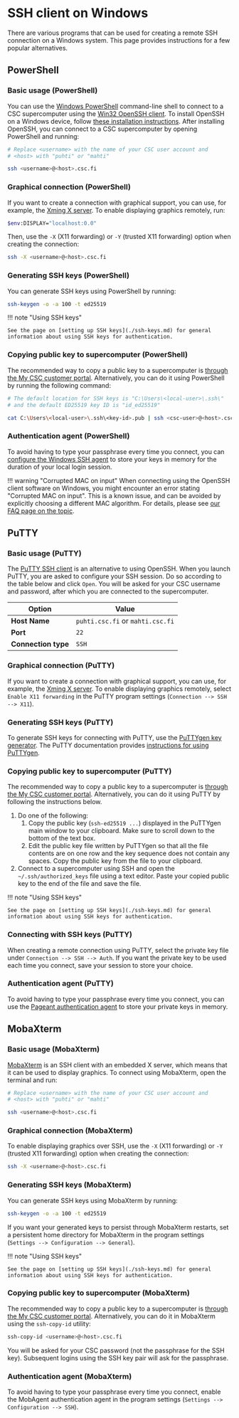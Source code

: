# SSH client on Windows

There are various programs that can be used for creating a remote SSH
connection on a Windows system. This page provides instructions for a few
popular alternatives.

## PowerShell

### Basic usage (PowerShell)

You can use the
[Windows PowerShell](https://learn.microsoft.com/en-us/powershell/scripting/security/remoting/ssh-remoting-in-powershell)
command-line shell to connect to a CSC supercomputer using the
[Win32 OpenSSH client](https://learn.microsoft.com/en-us/windows-server/administration/openssh/openssh_install_firstuse).
To install OpenSSH on a Windows device, follow
[these installation instructions](https://learn.microsoft.com/en-us/windows-server/administration/openssh/openssh_install_firstuse?tabs=gui#install-openssh-for-windows).
After installing OpenSSH, you can connect to a CSC supercomputer by opening
PowerShell and running:

```bash
# Replace <username> with the name of your CSC user account and
# <host> with "puhti" or "mahti"

ssh <username>@<host>.csc.fi
```

### Graphical connection (PowerShell)

If you want to create a connection with graphical support,
you can use, for example, the
[Xming X server](http://www.straightrunning.com/XmingNotes/). To enable displaying
graphics remotely, run:

```bash
$env:DISPLAY="localhost:0.0"
```

Then, use the `-X` (X11 forwarding) or `-Y` (trusted X11 forwarding) option when
creating the connection:

```bash
ssh -X <username>@<host>.csc.fi
```

### Generating SSH keys (PowerShell)

You can generate SSH keys using PowerShell by running:

```bash
ssh-keygen -o -a 100 -t ed25519
```

!!! note "Using SSH keys"

    See the page on [setting up SSH keys](./ssh-keys.md) for general
    information about using SSH keys for authentication.

### Copying public key to supercomputer (PowerShell)

The recommended way to copy a public key to a supercomputer is
[through the My CSC customer portal](./ssh-keys.md#adding-public-key-in-mycsc).
Alternatively, you can do it using PowerShell by running the following
command:

```bash
# The default location for SSH keys is "C:\Users\<local-user>\.ssh\"
# and the default ED25519 key ID is "id_ed25519"

cat C:\Users\<local-user>\.ssh\<key-id>.pub | ssh <csc-user>@<host>.csc.fi "cat >> ~/.ssh/authorized_keys"
```

### Authentication agent (PowerShell)

To avoid having to type your passphrase every time you connect,
you can
[configure the Windows SSH agent](https://learn.microsoft.com/en-us/windows-server/administration/openssh/openssh_keymanagement?source=recommendations#user-key-generation) 
to store your keys in memory for the duration of your local login session.

!!! warning "Corrupted MAC on input"
    When connecting using the OpenSSH client software on Windows, you might
    encounter an error stating "Corrupted MAC on input". This is a known
    issue, and can be avoided by explicitly choosing a different MAC
    algorithm. For details, please see 
    [our FAQ page on the topic](../../support/faq/i-cannot-login.md#why-is-my-ssh-client-saying-corrupted-mac-on-input).

## PuTTY

### Basic usage (PuTTY)

The [PuTTY SSH client](https://putty.org/) is an alternative to using OpenSSH.
When you launch PuTTY, you are asked to configure your SSH session. Do so
according to the table below and click `Open`. You will be asked for your CSC
username and password, after which you are connected to the supercomputer.

| Option | Value |
|-|-|
| **Host Name** | `puhti.csc.fi` or `mahti.csc.fi` |
| **Port** | `22` |
| **Connection type** | `SSH` |

### Graphical connection (PuTTY)

If you want to create a connection with graphical support,
you can use, for example, the
[Xming X server](http://www.straightrunning.com/XmingNotes/). To enable displaying
graphics remotely, select `Enable X11 forwarding` in the PuTTY program settings
(`Connection --> SSH --> X11`). 

### Generating SSH keys (PuTTY)

To generate SSH keys for connecting with PuTTY, use the [PuTTYgen key
generator](https://www.puttygen.com/). The PuTTY documentation provides
[instructions for using PuTTYgen](https://www.putty.be/0.76/htmldoc/Chapter8.html).

### Copying public key to supercomputer (PuTTY)

The recommended way to copy a public key to a supercomputer is
[through the My CSC customer portal](./ssh-keys.md#adding-public-key-in-mycsc).
Alternatively, you can do it using PuTTY by following the instructions below.

1. Do one of the following:
    1. Copy the public key (`ssh-ed25519 ...`) displayed in the PuTTYgen main
    window to your clipboard. Make sure to scroll down to the bottom of the
    text box.
    2. Edit the public key file written by PuTTYgen so that all the file
    contents are on one row and the key sequence does not contain any
    spaces. Copy the public key from the file to your clipboard.
2. Connect to a supercomputer using SSH and open the `~/.ssh/authorized_keys`
   file using a text editor. Paste your copied public key to the end of the
   file and save the file.

!!! note "Using SSH keys"

    See the page on [setting up SSH keys](./ssh-keys.md) for general
    information about using SSH keys for authentication.

### Connecting with SSH keys (PuTTY)

When creating a remote connection using PuTTY, select the private key file
under `Connection --> SSH --> Auth`. If you want the private key to be
used each time you connect, save your session to store your choice.

### Authentication agent (PuTTY)

To avoid having to type your passphrase every time you connect, you can
use the [Pageant authentication agent](https://www.putty.be/0.76/htmldoc/Chapter9.html)
to store your private keys in memory.

## MobaXterm

### Basic usage (MobaXterm)

[MobaXterm](https://mobaxterm.mobatek.net/) is an SSH client with an embedded X
server, which means that it can be used to display graphics. To connect using
MobaXterm, open the terminal and run:

```bash
# Replace <username> with the name of your CSC user account and
# <host> with "puhti" or "mahti"

ssh <username>@<host>.csc.fi
```

### Graphical connection (MobaXterm)

To enable displaying graphics over SSH, use the `-X` (X11 forwarding) or `-Y`
(trusted X11 forwarding) option when creating the connection:

```bash
ssh -X <username>@<host>.csc.fi
```

### Generating SSH keys (MobaXterm)

You can generate SSH keys using MobaXterm by running:

```bash
ssh-keygen -o -a 100 -t ed25519
```

If you want your generated keys to persist through MobaXterm restarts,
set a persistent home directory for MobaXterm in the program settings
(`Settings --> Configuration --> General`).

!!! note "Using SSH keys"

    See the page on [setting up SSH keys](./ssh-keys.md) for general
    information about using SSH keys for authentication.

### Copying public key to supercomputer (MobaXterm)

The recommended way to copy a public key to a supercomputer is
[through the My CSC customer portal](./ssh-keys.md#adding-public-key-in-mycsc).
Alternatively, you can do it in MobaXterm using the `ssh-copy-id`
utility:

```bash
ssh-copy-id <username>@<host>.csc.fi
```

You will be asked for your CSC password (not the passphrase for the SSH key).
Subsequent logins using the SSH key pair will ask for the passphrase.

### Authentication agent (MobaXterm)

To avoid having to type your passphrase every time you connect, enable the
MobAgent authentication agent in the program settings (`Settings -->
Configuration --> SSH`).
